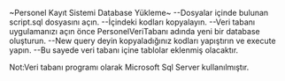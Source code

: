   ~Personel Kayıt Sistemi Database Yükleme~
--Dosyalar içinde bulunan script.sql dosyasını açın.
--İçindeki kodları kopyalayın.
--Veri tabanı uygulamanızı açın önce PersonelVeriTabanı adında yeni bir database oluşturun.
--New query deyin kopyaladığınız kodları yapıştırın ve execute yapın.
--Bu sayede veri tabanı içine tablolar eklenmiş olacaktır.

Not:Veri tabanı programı olarak Microsoft Sql Server kullanılmıştır.
